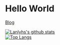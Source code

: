 # Hello World

[Blog](https://ziqiang.blog/)

[![Lanlyhs's github stats](https://github-readme-stats.vercel.app/api?username=lanlyhs&count_private=true&show_icons=true)](https://ziqiang.ch/)
<br>
[![Top Langs](https://github-readme-stats.vercel.app/api/top-langs/?username=lanlyhs&layout=compact)](https://ziqiang.ch/)
